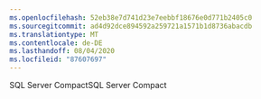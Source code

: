 ```yaml
---
ms.openlocfilehash: 52eb38e7d741d23e7eebbf18676e0d771b2405c0
ms.sourcegitcommit: ad4d92dce894592a259721a1571b1d8736abacdb
ms.translationtype: MT
ms.contentlocale: de-DE
ms.lasthandoff: 08/04/2020
ms.locfileid: "87607697"
---
```

<span data-ttu-id="aee8d-101">SQL Server Compact</span><span class="sxs-lookup"><span data-stu-id="aee8d-101">SQL Server Compact</span></span>
